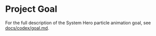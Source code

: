 # Project Goal

For the full description of the System Hero particle animation goal, see [docs/codex/goal.md](../docs/codex/goal.md).
